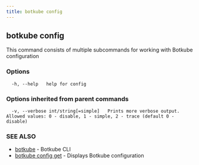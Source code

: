 ```yaml
---
title: botkube config
---
```


## botkube config

This command consists of multiple subcommands for working with Botkube configuration

### Options

```
  -h, --help   help for config
```

### Options inherited from parent commands

```
  -v, --verbose int/string[=simple]   Prints more verbose output. Allowed values: 0 - disable, 1 - simple, 2 - trace (default 0 - disable)
```

### SEE ALSO

- [botkube](botkube.md) - Botkube CLI
- [botkube config get](botkube_config_get.md) - Displays Botkube configuration
